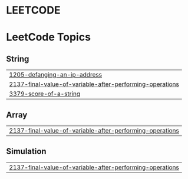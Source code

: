 # LEETCODE
<!---LeetCode Topics Start-->
# LeetCode Topics
## String
|  |
| ------- |
| [1205-defanging-an-ip-address](https://github.com/jeppu-on/LEETCODE/tree/master/1205-defanging-an-ip-address) |
| [2137-final-value-of-variable-after-performing-operations](https://github.com/jeppu-on/LEETCODE/tree/master/2137-final-value-of-variable-after-performing-operations) |
| [3379-score-of-a-string](https://github.com/jeppu-on/LEETCODE/tree/master/3379-score-of-a-string) |
## Array
|  |
| ------- |
| [2137-final-value-of-variable-after-performing-operations](https://github.com/jeppu-on/LEETCODE/tree/master/2137-final-value-of-variable-after-performing-operations) |
## Simulation
|  |
| ------- |
| [2137-final-value-of-variable-after-performing-operations](https://github.com/jeppu-on/LEETCODE/tree/master/2137-final-value-of-variable-after-performing-operations) |
<!---LeetCode Topics End-->